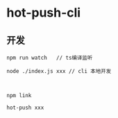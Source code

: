 
# hot-push-cli


## 开发 
```
npm run watch   // ts编译监听

node ./index.js xxx // cli 本地开发



npm link 

hot-push xxx 

```